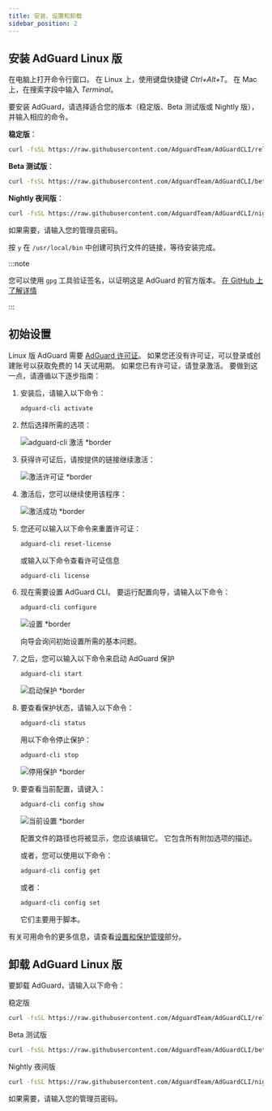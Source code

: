 ```yaml
---
title: 安装、设置和卸载
sidebar_position: 2
---
```


## 安装 AdGuard Linux 版

在电脑上打开命令行窗口。 在 Linux 上，使用键盘快捷键 _Ctrl+Alt+T_。 在 Mac 上，在搜索字段中输入 _Terminal_。

要安装 AdGuard，请选择适合您的版本（稳定版、Beta 测试版或 Nightly 版），并输入相应的命令。

**稳定版**：

```sh
curl -fsSL https://raw.githubusercontent.com/AdguardTeam/AdGuardCLI/release/install.sh | sh -s -- -v
```

**Beta 测试版**：

```sh
curl -fsSL https://raw.githubusercontent.com/AdguardTeam/AdGuardCLI/beta/install.sh | sh -s -- -v
```

**Nightly 夜间版**：

```sh
curl -fsSL https://raw.githubusercontent.com/AdguardTeam/AdGuardCLI/nightly/install.sh | sh -s -- -v
```

如果需要，请输入您的管理员密码。

按 `y` 在 `/usr/local/bin` 中创建可执行文件的链接，等待安装完成。

:::note

您可以使用 `gpg` 工具验证签名，以证明这是 AdGuard 的官方版本。 [在 GitHub 上了解详情](https://github.com/AdguardTeam/AdGuardCLI?tab=readme-ov-file#verify-releases)

:::

## 初始设置

Linux 版 AdGuard 需要 [AdGuard 许可证](https://adguard.com/license.html)。 如果您还没有许可证，可以登录或创建账号以获取免费的 14 天试用期。 如果您已有许可证，请登录激活。 要做到这一点，请遵循以下逐步指南：

1. 安装后，请输入以下命令：

    ```sh
    adguard-cli activate
    ```

2. 然后选择所需的选项：

    ![adguard-cli 激活 \*border](https://cdn.adtidy.org/content/Kb/ad_blocker/linux/activation1.png)

3. 获得许可证后，请按提供的链接继续激活：

    ![激活许可证 \*border](https://cdn.adtidy.org/content/Kb/ad_blocker/linux/activation2.png)

4. 激活后，您可以继续使用该程序：

    ![激活成功 \*border](https://cdn.adtidy.org/content/Kb/ad_blocker/linux/activation3.png)

5. 您还可以输入以下命令来重置许可证：

    ```sh
    adguard-cli reset-license
    ```

    或输入以下命令查看许可证信息

    ```sh
    adguard-cli license
    ```

6. 现在需要设置 AdGuard CLI。 要运行配置向导，请输入以下命令：

    ```sh
    adguard-cli configure
    ```

    ![设置 \*border](https://cdn.adtidy.org/content/Kb/ad_blocker/linux/activation4.png)

    向导会询问初始设置所需的基本问题。

7. 之后，您可以输入以下命令来启动 AdGuard 保护

    ```sh
    adguard-cli start
    ```

    ![启动保护 \*border](https://cdn.adtidy.org/content/Kb/ad_blocker/linux/activation5.png)

8. 要查看保护状态，请输入以下命令：

    ```sh
    adguard-cli status
    ```

    用以下命令停止保护：

    ```sh
    adguard-cli stop
    ```

    ![停用保护 \*border](https://cdn.adtidy.org/content/Kb/ad_blocker/linux/activation6.png)

9. 要查看当前配置，请键入：

    ```sh
    adguard-cli config show
    ```

    ![当前设置 \*border](https://cdn.adtidy.org/content/Kb/ad_blocker/linux/activation7.png)

    配置文件的路径也将被显示，您应该编辑它。 它包含所有附加选项的描述。

    或者，您可以使用以下命令：

    ```sh
    adguard-cli config get
    ```

    或者：

    ```sh
    adguard-cli config set
    ```

    它们主要用于脚本。

有关可用命令的更多信息，请查看[设置和保护管理](https://adguard.com/kb/adguard-for-linux/settings/)部分。

## 卸载 AdGuard Linux 版

要卸载 AdGuard，请输入以下命令：

稳定版

```sh
curl -fsSL https://raw.githubusercontent.com/AdguardTeam/AdGuardCLI/release/install.sh | sh -s -- -v -u
```

Beta 测试版

```sh
curl -fsSL https://raw.githubusercontent.com/AdguardTeam/AdGuardCLI/beta/install.sh | sh -s -- -v -u
```

Nightly 夜间版

```sh
curl -fsSL https://raw.githubusercontent.com/AdguardTeam/AdGuardCLI/nightly/install.sh | sh -s -- -v -u
```

如果需要，请输入您的管理员密码。

